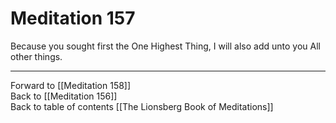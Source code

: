 # Meditation 157

Because you sought first the One Highest Thing, I will also add unto you All other things.

___

Forward to [[Meditation 158]]  
Back to [[Meditation 156]]  
Back to table of contents [[The Lionsberg Book of Meditations]]  
